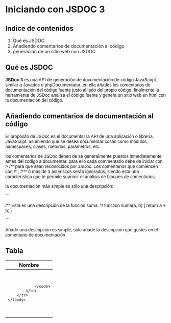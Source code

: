 # Iniciando con JSDOC 3

## Indice de contenidos

1. Qué es JSDOC
2. Añadiendo comentarios de documentación al código
3. generación de un sitio web con JSDOC

<style>
    p{
        font-family:Arial;
    }
</style>

## Qué es JSDOC
**JSDoc 3** es una API de generación de documentación de código JavaScript. similar a Javadoc o phpDocumentator.
en ella añades los comentarios de documentación del código fuente justo al lado del propio código. finalmente
la herramienta de JSDoc analiza el código fuente y genera un sitio web en html con la documentación del código.

## Añadiendo comentarios de documentación al código
El propósito de JSDoc es el documentar la API de una aplicación o librería JavaScript. asumiendo que se desea
documentar cosas como módulos, namespaces, clases, metodos, parámetros, etc.

los comentarios de JSDoc deben de se generalmente puestos inmediatamente antes del codigo a documentar. para ello
cada commentario debe de iniciar con > /** para que sean reconocidos por JSDoc. Los comentarios que comiencen con
/* , /*** ó más de 3 asteriscos serán ignorados, siendo esta una característica que te permite suprimir el análisis de bloques de comentarios.

la documentación más simple es sólo una descripción: 

´´´

/** Esta es una descripción de la función suma. */
function suma(a, b) {
    return a + b;
    }

´´´

Añadir una descripción es simple, sólo añade la descripción que gustes en el comentario de documentación

## Tabla 
 <table>
    <thead>
        <tr>
            <th> Nombre </th>
        </tr>
    </thead>
    <tbody>
        <tr>
            <td> 
                <code type='javascript'>
                    
                </code>
            </td>
        </tr>
    </tbody>
 </table>

